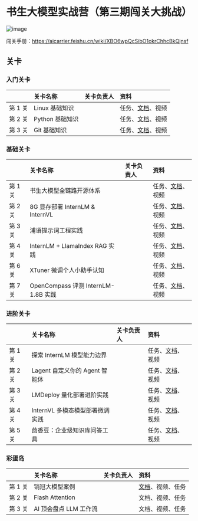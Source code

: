 # 书生大模型实战营（第三期闯关大挑战）

![image](https://github.com/user-attachments/assets/93ff2412-777c-4619-812b-0134eb327cf3)


闯关手册：https://aicarrier.feishu.cn/wiki/XBO6wpQcSibO1okrChhcBkQjnsf


## 关卡

### 入门关卡

||关卡名称|关卡负责人|资料|
|:-----|:----|:----|:-----|
|第 1 关| Linux 基础知识 ||任务、[文档](docs/L0/Linux)、视频|
|第 2 关|Python 基础知识 | |任务、[文档](docs/L0/Python)、视频 |
|第 3 关|Git 基础知识||任务、[文档](docs/L0/Git)、视频|


### 基础关卡


||关卡名称|关卡负责人|资料|
|:-----|:----|:----|:-----|
|第 1 关| 书生大模型全链路开源体系 ||任务、[文档](docs/L1/ToolChain)、视频|
|第 2 关| 8G 显存部署 InternLM & InternVL | |任务、[文档](docs/L1/HelloIntern)、视频|
|第 3 关| 浦语提示词工程实践 ||任务、[文档](docs/L1/Prompt)、视频|
|第 4 关| InternLM + LlamaIndex RAG 实践 ||任务、[文档](docs/L1/LlamaIndex)、视频|
|第 6 关| XTuner 微调个人小助手认知 ||任务、[文档](docs/L1/XTuner)、视频|
|第 7 关| OpenCompass 评测 InternLM-1.8B 实践 ||任务、[文档](OpenCompass)、视频|



### 进阶关卡

||关卡名称|关卡负责人|资料|
|:-----|:----|:----|:-----|
|第 1 关| 探索 InternLM 模型能力边界 ||任务、[文档](docs/L2/BadCase)、视频|
|第 2 关| Lagent 自定义你的 Agent 智能体 | |任务、[文档](docs/L2/Lagent)、视频|
|第 3 关| LMDeploy 量化部署进阶实践 ||任务、[文档](docs/L2/LMDeploy)、视频|
|第 4 关| InternVL 多模态模型部署微调实践 ||任务、[文档](docs/L2/LMDeploy)、视频|
|第 5 关| 茴香豆：企业级知识库问答工具||任务、[文档](docs/L2/Huixiangdou)、视频|


### 彩蛋岛

||关卡名称|关卡负责人|资料|
|:-----|:----|:----|:-----|
|第 1 关| 销冠大模型案例 ||[文档](docs/EasterEgg/StreamerSales)、视频、任务|
|第 2 关| Flash Attention ||文档、视频、任务|
|第 3 关| AI 顶会盘点 LLM 工作流 ||文档、视频、任务|

